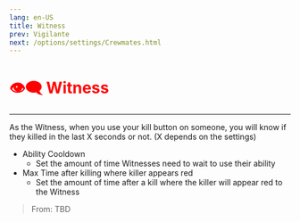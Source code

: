 ```yaml
---
lang: en-US
title: Witness
prev: Vigilante
next: /options/settings/Crewmates.html
---
```


# <font color="#ff0000">👁️‍🗨️ <b>Witness</b></font> <Badge text="Killing" type="tip" vertical="middle"/>
---

As the Witness, when you use your kill button on someone, you will know if they killed in the last X seconds or not. (X depends on the settings)
* Ability Cooldown
  * Set the amount of time Witnesses need to wait to use their ability
* Max Time after killing where killer appears red
  * Set the amount of time after a kill where the killer will appear red to the Witness

> From: TBD
